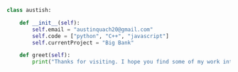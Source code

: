```python
class austish:

    def __init__(self):
        self.email = "austinquach20@gmail.com"
        self.code = ["python", "C++", "javascript"]
        self.currentProject = "Big Bank"

    def greet(self):
        print("Thanks for visiting. I hope you find some of my work interesting.")
```

<!--
**austish/austish** is a ✨ _special_ ✨ repository because its `README.md` (this file) appears on your GitHub profile.

Here are some ideas to get you started:

- 🔭 I’m currently working on ...
- 🌱 I’m currently learning ...
- 👯 I’m looking to collaborate on ...
- 🤔 I’m looking for help with ...
- 💬 Ask me about ...
- 📫 How to reach me: ...
- 😄 Pronouns: ...
- ⚡ Fun fact: ...
-->

